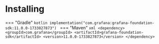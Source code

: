 # Installing

=== "Gradle"
    ```kotlin
    implementation("com.grafana:grafana-foundation-sdk:11.0.0-1733827873")
    ```
=== "Maven"
    ```xml
    <dependency>
        <groupId>com.grafana</groupId>
        <artifactId>grafana-foundation-sdk</artifactId>
        <version>11.0.0-1733827873</version>
    </dependency>
    ```
